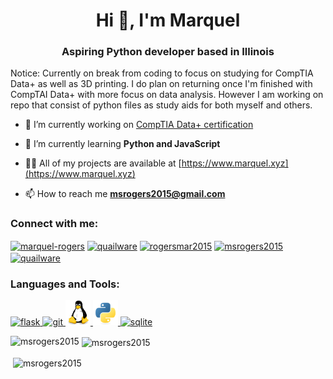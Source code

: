 <h1 align="center">Hi 👋, I'm Marquel</h1>
<h3 align="center">Aspiring Python developer based in Illinois</h3>

Notice: Currently on break from coding to focus on studying for CompTIA Data+ as well as 3D printing. I do plan on returning once I'm finished with CompTAI Data+ with more focus on data analysis. However I am working on repo that consist of python files as study aids for both myself and others.

- 🔭 I’m currently working on [CompTIA Data+ certification](https://github.com/msrogers2015/CompTIA-Data-Study-Material)

- 🌱 I’m currently learning **Python and JavaScript**

- 👨‍💻 All of my projects are available at [https://www.marquel.xyz](https://www.marquel.xyz)

- 📫 How to reach me **msrogers2015@gmail.com**

<h3 align="left">Connect with me:</h3>
<p align="left">
<a href="https://linkedin.com/in/marquel-rogers" target="blank"><img align="center" src="https://raw.githubusercontent.com/rahuldkjain/github-profile-readme-generator/master/src/images/icons/Social/linked-in-alt.svg" alt="marquel-rogers" height="30" width="40" /></a>
<a href="https://instagram.com/quailware" target="blank"><img align="center" src="https://raw.githubusercontent.com/rahuldkjain/github-profile-readme-generator/master/src/images/icons/Social/instagram.svg" alt="quailware" height="30" width="40" /></a>
<a href="https://www.hackerrank.com/rogersmar2015" target="blank"><img align="center" src="https://raw.githubusercontent.com/rahuldkjain/github-profile-readme-generator/master/src/images/icons/Social/hackerrank.svg" alt="rogersmar2015" height="30" width="40" /></a>
<a href="https://www.leetcode.com/msrogers2015" target="blank"><img align="center" src="https://raw.githubusercontent.com/rahuldkjain/github-profile-readme-generator/master/src/images/icons/Social/leet-code.svg" alt="msrogers2015" height="30" width="40" /></a>
<a href="https://discord.gg/quailware" target="blank"><img align="center" src="https://raw.githubusercontent.com/rahuldkjain/github-profile-readme-generator/master/src/images/icons/Social/discord.svg" alt="quailware" height="30" width="40" /></a>
</p>

<h3 align="left">Languages and Tools:</h3>
<p align="left"> <a href="https://flask.palletsprojects.com/" target="_blank" rel="noreferrer"> <img src="https://www.vectorlogo.zone/logos/pocoo_flask/pocoo_flask-icon.svg" alt="flask" width="40" height="40"/> </a> <a href="https://git-scm.com/" target="_blank" rel="noreferrer"> <img src="https://www.vectorlogo.zone/logos/git-scm/git-scm-icon.svg" alt="git" width="40" height="40"/> </a> <a href="https://www.linux.org/" target="_blank" rel="noreferrer"> <img src="https://raw.githubusercontent.com/devicons/devicon/master/icons/linux/linux-original.svg" alt="linux" width="40" height="40"/> </a> <a href="https://www.python.org" target="_blank" rel="noreferrer"> <img src="https://raw.githubusercontent.com/devicons/devicon/master/icons/python/python-original.svg" alt="python" width="40" height="40"/> </a> <a href="https://www.sqlite.org/" target="_blank" rel="noreferrer"> <img src="https://www.vectorlogo.zone/logos/sqlite/sqlite-icon.svg" alt="sqlite" width="40" height="40"/> </a> </p>

<p><img align="left" src="https://github-readme-stats.vercel.app/api/top-langs?username=msrogers2015&show_icons=true&theme=dark&locale=en&layout=compact" alt="msrogers2015" /></p>

<p>&nbsp;<img align="center" src="https://github-readme-stats.vercel.app/api?username=msrogers2015&show_icons=true&theme=dark&locale=en" alt="msrogers2015" /></p>

<p>&nbsp;<img align="center" src="https://github-readme-streak-stats.herokuapp.com/?user=msrogers2015&theme=dark" alt="msrogers2015" /></p>

